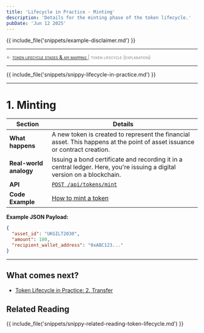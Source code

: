 ```yaml
---
title: 'Lifecycle in Practice - Minting'
description: 'Details for the minting phase of the token lifecycle.'
pubDate: 'Jun 12 2025'
---
```


{{ include_file('snippets/example-disclaimer.md') }}

<hr/>
<span style="font-variant: small-caps; font-size: 0.8rem; color: grey; "> 
    ← <a href="/mkdocs/examples/post-trade-automation/token-lifecycle/token-lifecycle-stages-and-api-mapping">token lifecycle stages & api mapping </a>  |   token lifecycle (explanation)
</span>
<hr/>

{{ include_file('snippets/snippy-lifecycle-in-practice.md') }}

---

# 1. Minting


| Section               | Details  |
|-----------------------|-----------|
| **What happens**       | A new token is created to represent the financial asset. This happens at the point of asset issuance or contract creation.                  |
| **Real-world analogy** | Issuing a bond certificate and recording it in a central ledger. Here, you're issuing a digital version on a blockchain.                   |
| **API**                | [`POST /api/tokens/mint`](/mkdocs/examples/post-trade-automation/references/api/api-mint-token/) |
| **Code Example**       | [How to mint a token](/mkdocs/examples/post-trade-automation/how-tos/how-to-mint-a-token/) |



**Example JSON Payload:**

```json
{
  "asset_id": "UKGILT2030",
  "amount": 100,
  "recipient_wallet_address": "0xABC123..."
}
```

---

## What comes next?

- [Token Lifecycle in Practice: 2. Transfer](/mkdocs/examples/post-trade-automation/token-lifecycle/lifecycle-in-practice/lip-transfer/)

## Related Reading

{{ include_file('snippets/snippy-related-reading-token-lifecycle.md') }}

